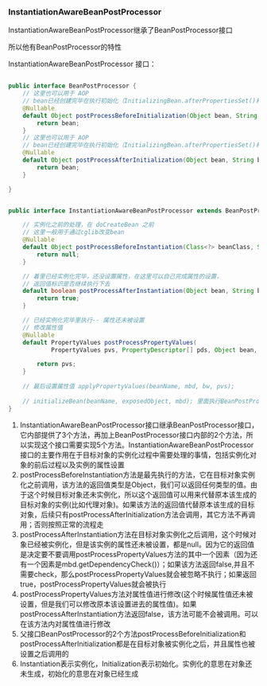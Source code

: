 ### InstantiationAwareBeanPostProcessor 

InstantiationAwareBeanPostProcessor继承了BeanPostProcessor接口 

所以他有BeanPostProcessor的特性

InstantiationAwareBeanPostProcessor 接口：

```java

public interface BeanPostProcessor {
	// 这里也可以用于 AOP
    // bean已经创建完毕在执行初始化（InitializingBean.afterPropertiesSet()和 Init-Method）之前 
	@Nullable
	default Object postProcessBeforeInitialization(Object bean, String beanName) throws BeansException {
		return bean;
	}
	// 这里也可以用于 AOP
	// bean已经创建完毕在执行初始化（InitializingBean.afterPropertiesSet()和 Init-Method）之后
	@Nullable
	default Object postProcessAfterInitialization(Object bean, String beanName) throws BeansException {
		return bean;
	}

}


public interface InstantiationAwareBeanPostProcessor extends BeanPostProcessor {

	// 实例化之前的处理，在 doCreateBean 之前 
    // 这里一般用于通过cglib改变bean
	@Nullable
	default Object postProcessBeforeInstantiation(Class<?> beanClass, String beanName) throws BeansException {
		return null;
	}

	// 着里已经实例化完毕，还没设置属性，在这里可以自己完成属性的设置，
    // 返回值标识是否继续执行下去
	default boolean postProcessAfterInstantiation(Object bean, String beanName) throws BeansException {
		return true;
	}

    // 已经实例化完毕里执行-- 属性还未被设置 
    // 修改属性值
	@Nullable
	default PropertyValues postProcessPropertyValues(
			PropertyValues pvs, PropertyDescriptor[] pds, Object bean, String beanName) throws BeansException {

		return pvs;
	}
    
    // 最后设置属性值 applyPropertyValues(beanName, mbd, bw, pvs);
	
    // initializeBean(beanName, exposedObject, mbd); 里面执行BeanPostProcessor的方法 
}

```



1. InstantiationAwareBeanPostProcessor接口继承BeanPostProcessor接口，它内部提供了3个方法，再加上BeanPostProcessor接口内部的2个方法，所以实现这个接口需要实现5个方法。InstantiationAwareBeanPostProcessor接口的主要作用在于目标对象的实例化过程中需要处理的事情，包括实例化对象的前后过程以及实例的属性设置
2. postProcessBeforeInstantiation方法是最先执行的方法，它在目标对象实例化之前调用，该方法的返回值类型是Object，我们可以返回任何类型的值。由于这个时候目标对象还未实例化，所以这个返回值可以用来代替原本该生成的目标对象的实例(比如代理对象)。如果该方法的返回值代替原本该生成的目标对象，后续只有postProcessAfterInitialization方法会调用，其它方法不再调用；否则按照正常的流程走
3. postProcessAfterInstantiation方法在目标对象实例化之后调用，这个时候对象已经被实例化，但是该实例的属性还未被设置，都是null。因为它的返回值是决定要不要调用postProcessPropertyValues方法的其中一个因素（因为还有一个因素是mbd.getDependencyCheck()）；如果该方法返回false,并且不需要check，那么postProcessPropertyValues就会被忽略不执行；如果返回true，postProcessPropertyValues就会被执行
4. postProcessPropertyValues方法对属性值进行修改(这个时候属性值还未被设置，但是我们可以修改原本该设置进去的属性值)。如果postProcessAfterInstantiation方法返回false，该方法可能不会被调用。可以在该方法内对属性值进行修改
5. 父接口BeanPostProcessor的2个方法postProcessBeforeInitialization和postProcessAfterInitialization都是在目标对象被实例化之后，并且属性也被设置之后调用的
6. Instantiation表示实例化，Initialization表示初始化。实例化的意思在对象还未生成，初始化的意思在对象已经生成